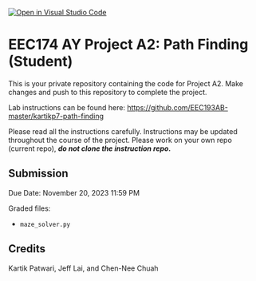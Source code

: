 [![Open in Visual Studio Code](https://classroom.github.com/assets/open-in-vscode-718a45dd9cf7e7f842a935f5ebbe5719a5e09af4491e668f4dbf3b35d5cca122.svg)](https://classroom.github.com/online_ide?assignment_repo_id=12872039&assignment_repo_type=AssignmentRepo)
# EEC174 AY Project A2: Path Finding (Student)

This is your private repository containing the code for Project A2. Make changes and push to this repository to complete the project.

Lab instructions can be found here: https://github.com/EEC193AB-master/kartikp7-path-finding

Please read all the instructions carefully. Instructions may be updated throughout the course of the project.
Please work on your own repo (current repo), ***do not clone the instruction repo.***

## Submission

Due Date: November 20, 2023 11:59 PM

Graded files:
- ```maze_solver.py```

## Credits
Kartik Patwari, Jeff Lai, and Chen-Nee Chuah
